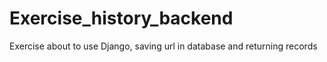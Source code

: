 # Exercise_history_backend
Exercise about to use Django, saving url  in database and returning records
